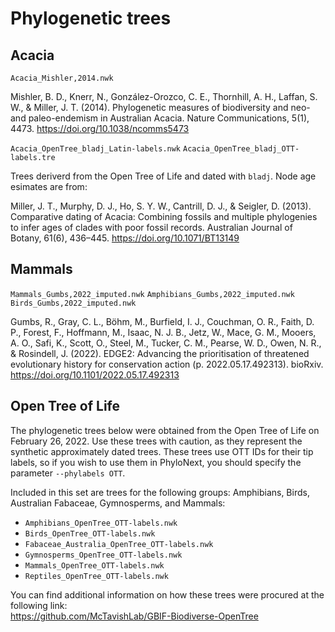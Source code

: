 # Phylogenetic trees

## Acacia

`Acacia_Mishler,2014.nwk`

Mishler, B. D., Knerr, N., González-Orozco, C. E., Thornhill, A. H., Laffan, S. W., & Miller, J. T. (2014). Phylogenetic measures of biodiversity and neo- and paleo-endemism in Australian Acacia. Nature Communications, 5(1), 4473. https://doi.org/10.1038/ncomms5473


`Acacia_OpenTree_bladj_Latin-labels.nwk`
`Acacia_OpenTree_bladj_OTT-labels.tre`

Trees deriverd from the Open Tree of Life and dated with `bladj`. Node age esimates are from:  

Miller, J. T., Murphy, D. J., Ho, S. Y. W., Cantrill, D. J., & Seigler, D. (2013). Comparative dating of Acacia: Combining fossils and multiple phylogenies to infer ages of clades with poor fossil records. Australian Journal of Botany, 61(6), 436–445. https://doi.org/10.1071/BT13149


## Mammals

`Mammals_Gumbs,2022_imputed.nwk`
`Amphibians_Gumbs,2022_imputed.nwk`
`Birds_Gumbs,2022_imputed.nwk`

Gumbs, R., Gray, C. L., Böhm, M., Burfield, I. J., Couchman, O. R., Faith, D. P., Forest, F., Hoffmann, M., Isaac, N. J. B., Jetz, W., Mace, G. M., Mooers, A. O., Safi, K., Scott, O., Steel, M., Tucker, C. M., Pearse, W. D., Owen, N. R., & Rosindell, J. (2022). EDGE2: Advancing the prioritisation of threatened evolutionary history for conservation action (p. 2022.05.17.492313). bioRxiv. https://doi.org/10.1101/2022.05.17.492313


## Open Tree of Life

The phylogenetic trees below were obtained from the Open Tree of Life on February 26, 2022. 
Use these trees with caution, as they represent the synthetic approximately dated trees. 
These trees use OTT IDs for their tip labels, so if you wish to use them in PhyloNext, 
you should specify the parameter `--phylabels OTT`.

Included in this set are trees for the following groups: 
Amphibians, Birds, Australian Fabaceae, Gymnosperms, and Mammals:  

- `Amphibians_OpenTree_OTT-labels.nwk`  
- `Birds_OpenTree_OTT-labels.nwk`  
- `Fabaceae_Australia_OpenTree_OTT-labels.nwk`  
- `Gymnosperms_OpenTree_OTT-labels.nwk`  
- `Mammals_OpenTree_OTT-labels.nwk`  
- `Reptiles_OpenTree_OTT-labels.nwk`  

You can find additional information on how these trees were procured at the following link:  
https://github.com/McTavishLab/GBIF-Biodiverse-OpenTree  

